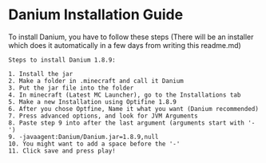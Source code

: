 # Danium Installation Guide

To install Danium, you have to follow these steps (There will be an installer which does it automatically in a few days from writing this readme.md)
```
Steps to install Danium 1.8.9:

1. Install the jar
2. Make a folder in .minecraft and call it Danium
3. Put the jar file into the folder
4. In minecraft (Latest MC Launcher), go to the Installations tab
5. Make a new Installation using Optifine 1.8.9
6. After you chose Optfine, Name it what you want (Danium recommended)
7. Press advanced options, and look for JVM Arguments
8. Paste step 9 into after the last argument (arguments start with '-')
9. -javaagent:Danium/Danium.jar=1.8.9,null
10. You might want to add a space before the '-'
11. Click save and press play!
```
